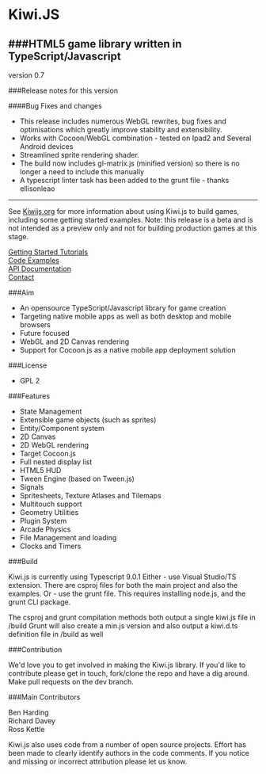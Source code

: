 Kiwi.JS
=======

###HTML5 game library written in TypeScript/Javascript
-----------------------------------------------------------------

version 0.7

###Release notes for this version
    
####Bug Fixes and changes
- This release includes numerous WebGL rewrites, bug fixes and optimisations which greatly improve stability and extensibility.
- Works with Cocoon/WebGL combination - tested on Ipad2 and Several Android devices
- Streamlined sprite rendering shader.
- The build now includes gl-matrix.js (minified version) so there is no longer a need to include this manually
- A typescript linter task has been added to the grunt file - thanks ellisonleao

-------------------------------------------------------------------

See [Kiwijs.org](http://kiwijs.org) for more information about using Kiwi.js to build games, including some getting started examples. Note: this release is a beta and is not intended as a preview only and not for building production games at this stage.

[Getting Started Tutorials](http://www.kiwijs.org/documentation/getting-started/)  
[Code Examples](http://www.kiwijs.org/examples/)  
[API Documentation](http://api.kiwijs.org/)  
[Contact](http://www.kiwijs.org/help/)  

###Aim

* An opensource TypeScript/Javascript library for game creation
* Targeting native mobile apps as well as both desktop and mobile browsers
* Future focused
* WebGL and 2D Canvas rendering
* Support for Cocoon.js as a native mobile app deployment solution 

###License

* GPL 2

###Features


* State Management
* Extensible game objects (such as sprites)
* Entity/Component system
* 2D Canvas 
* 2D WebGL rendering
* Target Cocoon.js 
* Full nested display list
* HTML5 HUD
* Tween Engine (based on Tween.js)
* Signals
* Spritesheets, Texture Atlases and Tilemaps
* Multitouch support
* Geometry Utilities
* Plugin System
* Arcade Physics
* File Management and loading
* Clocks and Timers

###Build

Kiwi.js is currently using Typescript 9.0.1
Either - use Visual Studio/TS extension. There are csproj files for both the main project and also the examples.
Or - use the grunt file. This requires installing node.js, and the grunt CLI package. 

The csproj and grunt compilation methods both output a single kiwi.js file in /build
Grunt will also create a min.js version and also output a kiwi.d.ts definition file in /build as well



###Contribution

We'd love you to get involved in making the Kiwi.js library. If you'd like to contribute please get in touch, fork/clone the repo and have a dig around. Make pull requests on the dev branch.

###Main Contributors

Ben Harding  
Richard Davey  
Ross Kettle  

Kiwi.js also uses code from a number of open source projects. Effort has been made to clearly identify authors in the code comments. If you notice and missing or incorrect attribution please let us know.    
